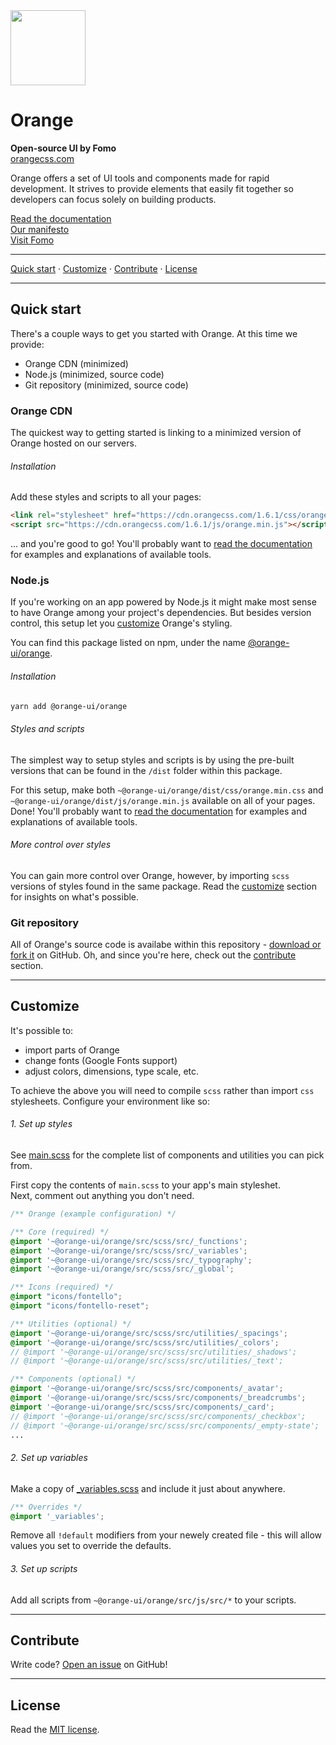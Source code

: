 <img src="https://orangecss.com/images/empty-state.svg" width="120px" />

# Orange
**Open-source UI by Fomo**  
[orangecss.com](https://orangecss.com)  

Orange offers a set of UI tools and components made for rapid development. It strives to provide elements that easily fit together so developers can focus solely on building products.

[Read the documentation](https://orangecss.com/docs)  
[Our manifesto](https://orangecss.com/manifesto)   
[Visit Fomo](https://fomo.com)

---

[Quick start](#quick-start) · [Customize](#customize) · [Contribute](#contribute) · [License](#license)

---

## Quick start
There's a couple ways to get you started with Orange. At this time we provide:
- Orange CDN (minimized)
- Node.js (minimized, source code)
- Git repository (minimized, source code)

### Orange CDN
The quickest way to getting started is linking to a minimized version of Orange hosted on our servers.

###### Installation
Add these styles and scripts to all your pages:

``` html
<link rel="stylesheet" href="https://cdn.orangecss.com/1.6.1/css/orange.min.css">
<script src="https://cdn.orangecss.com/1.6.1/js/orange.min.js"></script>
```

... and you're good to go! You'll probably want to [read the documentation](https://orangecss.com/docs) for examples and explanations of available tools.

### Node.js
If you're working on an app powered by Node.js it might make most sense to have Orange among your project's dependencies. But besides version control, this setup let you [customize](#customize) Orange's styling.

You can find this package listed on npm, under the name [@orange-ui/orange](https://www.npmjs.com/package/@orange-ui/orange).

###### Installation

``` sh
yarn add @orange-ui/orange
```

###### Styles and scripts
The simplest way to setup styles and scripts is by using the pre-built versions that can be found in the `/dist` folder within this package.

For this setup, make both `~@orange-ui/orange/dist/css/orange.min.css` and `~@orange-ui/orange/dist/js/orange.min.js` available on all of your pages. Done! You'll probably want to [read the documentation](https://orangecss.com/docs) for examples and explanations of available tools.

###### More control over styles
You can gain more control over Orange, however, by importing `scss` versions of styles found in the same package. Read the [customize](#customize) section for insights on what's possible.



### Git repository
All of Orange's source code is availabe within this repository - [download or fork it](https://github.com/orangeui/orange) on GitHub. Oh, and since you're here, check out the [contribute](#contribute) section.

---

## Customize
It's possible to:

- import  parts of Orange
- change fonts (Google Fonts support)
- adjust colors, dimensions, type scale, etc.

To achieve the above you will need to compile `scss` rather than import `css` stylesheets. Configure your environment like so:

###### 1. Set up styles
See [main.scss](https://github.com/orangeui/orange/blob/master/src/scss/src/main.scss) for the complete list of components and utilities you can pick from.  

First copy the contents of `main.scss` to your app's main styleshet.  
Next, comment out anything you don't need.

``` scss
/** Orange (example configuration) */

/** Core (required) */
@import '~@orange-ui/orange/src/scss/src/_functions';
@import '~@orange-ui/orange/src/scss/src/_variables';
@import '~@orange-ui/orange/src/scss/src/_typography';
@import '~@orange-ui/orange/src/scss/src/_global';

/** Icons (required) */
@import "icons/fontello";
@import "icons/fontello-reset";

/** Utilities (optional) */
@import '~@orange-ui/orange/src/scss/src/utilities/_spacings';
@import '~@orange-ui/orange/src/scss/src/utilities/_colors';
// @import '~@orange-ui/orange/src/scss/src/utilities/_shadows';
// @import '~@orange-ui/orange/src/scss/src/utilities/_text';

/** Components (optional) */
@import '~@orange-ui/orange/src/scss/src/components/_avatar';
@import '~@orange-ui/orange/src/scss/src/components/_breadcrumbs';
@import '~@orange-ui/orange/src/scss/src/components/_card';
// @import '~@orange-ui/orange/src/scss/src/components/_checkbox';
// @import '~@orange-ui/orange/src/scss/src/components/_empty-state';
...
```

###### 2. Set up variables
Make a copy of [_variables.scss]('https://github.com/orangeui/orange/blob/master/src/scss/src/_variables.scss') and include it just about anywhere.  

``` scss
/** Overrides */
@import '_variables';
```
Remove all `!default` modifiers from your newely created file - this will allow values you set to override the defaults.

###### 3. Set up scripts
Add all scripts from `~@orange-ui/orange/src/js/src/*` to your scripts.

---

## Contribute

Write code? [Open an issue](https://github.com/orangeui/orange/issues) on GitHub!

---

## License
Read the [MIT license](https://github.com/orangeui/orange/blob/master/LICENSE).
